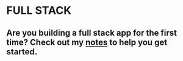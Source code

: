 # FULL STACK 

## Are you building a full stack app for the first time? Check out my [notes]([github.com/stephtf/full-stack/](https://github.com/stephtf/full-stack/blob/main/steps-to-full-stack.md)) to help you get started. 
